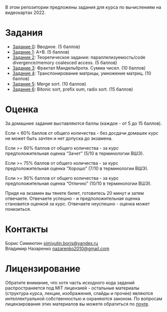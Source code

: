 В этом репозитории предложены задания для курса по вычислениям на видеокартах 2022.

Задания
======

- [Задание 0](https://github.com/GPGPUCourse/GPGPUTasks2022/tree/task00): Вводное. (5 баллов)
- [Задание 1](https://github.com/GPGPUCourse/GPGPUTasks2022/tree/task01): A+B. (5 баллов)
- [Задание 2](https://github.com/GPGPUCourse/GPGPUTasks2022/tree/task02): Теоретическое задание: параллелизуемость/code divergence/memory coalesced access. (5 баллов)
- [Задание 3](https://github.com/GPGPUCourse/GPGPUTasks2022/tree/task03): Фрактал Мандельброта. Сумма чисел. (10 баллов)
- [Задание 4](https://github.com/GPGPUCourse/GPGPUTasks2022/tree/task04): Транспонирование матрицы, умножение матриц. (10 баллов)
- [Задание 5](https://github.com/GPGPUCourse/GPGPUTasks2022/tree/task05): Merge sort. (10 баллов)
- [Задание 6](https://github.com/GPGPUCourse/GPGPUTasks2022/tree/task06): Bitonic sort, prefix sum, radix sort. (15 баллов)

Оценка
======

За домашние задания выставляются баллы (каждое - от 5 до 15 баллов).

Если <  60% баллов от общего количества - без досдачи домашек курс не может быть зачтен и нет допуска до экзамена.

Если >= 60% баллов от общего количества - за курс предположительная оценка “Зачет” (5/10 в терминологии ВШЭ).

Если >= 75% баллов от общего количества - за курс предположительная оценка “Хорошо” (7/10 в терминологии ВШЭ).

Если >= 90% баллов от общего количества - за курс предположительная оценка “Отлично” (10/10 в терминологии ВШЭ).

Придя на экзамен вы тянете билет, готовитесь 20 минут и затем отвечаете. Отвечаете успешно - и предположительная оценка становится оценкой за курс. Отвечаете неуспешно - оценка может понизиться.

Контакты
======
Борис Симиютин simiyutin.boris@yandex.ru  
Владимир Назаренко nazarenko2010@gmail.com  


Лицензирование
======

Обратите внимание, что хотя часть исходного кода заданий распространяется под MIT лицензией - остальные материалы (структура курса, лекции, изображения, слайды и прочее) являются интеллектуальной собственностью и охраняются законом. По вопросам лицензирования этих материалов вы можете обратиться по [почте](mailto:PolarHare@gmail.com).
